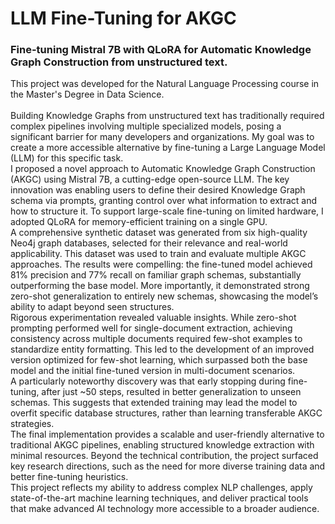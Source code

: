 # LLM Fine-Tuning for AKGC
### Fine-tuning Mistral 7B with QLoRA for Automatic Knowledge Graph Construction from unstructured text.

This project was developed for the Natural Language Processing course in the Master's Degree in Data Science.<br><br>
Building Knowledge Graphs from unstructured text has traditionally required complex pipelines involving multiple specialized models, posing a significant barrier for many developers and organizations. My goal was to create a more accessible alternative by fine-tuning a Large Language Model (LLM) for this specific task.<br>
I proposed a novel approach to Automatic Knowledge Graph Construction (AKGC) using Mistral 7B, a cutting-edge open-source LLM. The key innovation was enabling users to define their desired Knowledge Graph schema via prompts, granting control over what information to extract and how to structure it. To support large-scale fine-tuning on limited hardware, I adopted QLoRA for memory-efficient training on a single GPU.<br>
A comprehensive synthetic dataset was generated from six high-quality Neo4j graph databases, selected for their relevance and real-world applicability. This dataset was used to train and evaluate multiple AKGC approaches. The results were compelling: the fine-tuned model achieved 81% precision and 77% recall on familiar graph schemas, substantially outperforming the base model. More importantly, it demonstrated strong zero-shot generalization to entirely new schemas, showcasing the model’s ability to adapt beyond seen structures.<br>
Rigorous experimentation revealed valuable insights. While zero-shot prompting performed well for single-document extraction, achieving consistency across multiple documents required few-shot examples to standardize entity formatting. This led to the development of an improved version optimized for few-shot learning, which surpassed both the base model and the initial fine-tuned version in multi-document scenarios.<br>
A particularly noteworthy discovery was that early stopping during fine-tuning, after just ~50 steps, resulted in better generalization to unseen schemas. This suggests that extended training may lead the model to overfit specific database structures, rather than learning transferable AKGC strategies.<br>
The final implementation provides a scalable and user-friendly alternative to traditional AKGC pipelines, enabling structured knowledge extraction with minimal resources. Beyond the technical contribution, the project surfaced key research directions, such as the need for more diverse training data and better fine-tuning heuristics.<br>
This project reflects my ability to address complex NLP challenges, apply state-of-the-art machine learning techniques, and deliver practical tools that make advanced AI technology more accessible to a broader audience.
